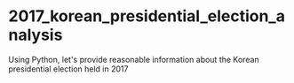 # 2017_korean_presidential_election_analysis
Using Python, let's provide reasonable information about the Korean presidential election held in 2017
